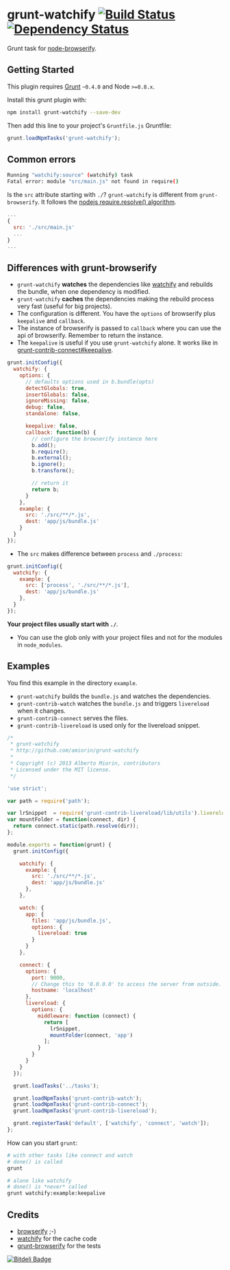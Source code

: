 # grunt-watchify [![Build Status](https://travis-ci.org/amiorin/grunt-watchify.png?branch=master)](https://travis-ci.org/amiorin/grunt-watchify) [![Dependency Status](https://gemnasium.com/amiorin/grunt-watchify.png)](https://gemnasium.com/amiorin/grunt-watchify)

Grunt task for [node-browserify](https://github.com/substack/node-browserify).

## Getting Started
This plugin requires [Grunt](https://gruntjs.com) `~0.4.0` and Node `>=0.8.x`.

Install this grunt plugin with:

```sh
npm install grunt-watchify --save-dev
```

Then add this line to your project's `Gruntfile.js` Gruntfile:

```js
grunt.loadNpmTasks('grunt-watchify');
```

## Common errors
```sh
Running "watchify:source" (watchify) task
Fatal error: module "src/main.js" not found in require()
```

Is the ``src`` attribute starting with ``./``?
``grunt-watchify`` is different from ``grunt-browserify``. It follows the
[nodejs require.resolve() algorithm](http://nodejs.org/docs/v0.4.8/api/all.html#all_Together...).

```js
...
{
  src: './src/main.js'
  ...
}
...
```

## Differences with grunt-browserify
* ``grunt-watchify`` **watches** the dependencies like [watchify][0] and rebuilds
  the bundle, when one dependency is modified.
* ``grunt-watchify`` **caches** the dependencies making the rebuild process
  very fast (useful for big projects).
* The configuration is different. You have the ``options`` of browserify plus
  ``keepalive`` and ``callback``.
* The instance of browserify is passed to ``callback`` where you can use the
  api of browserify. Remember to return the instance.
* The ``keepalive`` is useful if you use ``grunt-watchify`` alone. It works like
  in [grunt-contrib-connect#keepalive](https://github.com/gruntjs/grunt-contrib-connect#keepalive).
```js
grunt.initConfig({
  watchify: {
    options: {
      // defaults options used in b.bundle(opts)
      detectGlobals: true,
      insertGlobals: false,
      ignoreMissing: false,
      debug: false,
      standalone: false,

      keepalive: false,
      callback: function(b) {
        // configure the browserify instance here
        b.add();
        b.require();
        b.external();
        b.ignore();
        b.transform();

        // return it
        return b;
      }
    },
    example: {
      src: './src/**/*.js',
      dest: 'app/js/bundle.js'
    }
  }
});
```
* The ``src`` makes difference between ``process`` and ``./process``:
```js
grunt.initConfig({
  watchify: {
    example: {
      src: ['process', './src/**/*.js'],
      dest: 'app/js/bundle.js'
    },
  }
});
```
**Your project files usually start with ``./``**.

* You can use the glob only with your project files and not for the modules in
  ``node_modules``.

## Examples
You find this example in the directory ``example``.
* ``grunt-watchify`` builds the ``bundle.js`` and watches the dependencies.
* ``grunt-contrib-watch`` watches the ``bundle.js`` and triggers
  ``livereload`` when it changes.
* ``grunt-contrib-connect`` serves the files.
* ``grunt-contrib-livereload`` is used only for the livereload snippet.

```js
/*
 * grunt-watchify
 * http://github.com/amiorin/grunt-watchify
 *
 * Copyright (c) 2013 Alberto Miorin, contributors
 * Licensed under the MIT license.
 */

'use strict';

var path = require('path');

var lrSnippet  = require('grunt-contrib-livereload/lib/utils').livereloadSnippet;
var mountFolder = function(connect, dir) {
  return connect.static(path.resolve(dir));
};

module.exports = function(grunt) {
  grunt.initConfig({

    watchify: {
      example: {
        src: './src/**/*.js',
        dest: 'app/js/bundle.js'
      },
    },

    watch: {
      app: {
        files: 'app/js/bundle.js',
        options: {
          livereload: true
        }
      }
    },

    connect: {
      options: {
        port: 9000,
        // Change this to '0.0.0.0' to access the server from outside.
        hostname: 'localhost'
      },
      livereload: {
        options: {
          middleware: function (connect) {
            return [
              lrSnippet,
              mountFolder(connect, 'app')
            ];
          }
        }
      }
    }
  });

  grunt.loadTasks('../tasks');

  grunt.loadNpmTasks('grunt-contrib-watch');
  grunt.loadNpmTasks('grunt-contrib-connect');
  grunt.loadNpmTasks('grunt-contrib-livereload');

  grunt.registerTask('default', ['watchify', 'connect', 'watch']);
};
```
How can you start ``grunt``:
```sh
# with other tasks like connect and watch
# done() is called
grunt

# alone like watchify
# done() is *never* called
grunt watchify:example:keepalive
```

## Credits
* [browserify](https://github.com/substack/node-browserify) ;-)
* [watchify](https://github.com/substack/watchify) for the cache code
* [grunt-browserify](https://github.com/jmreidy/grunt-browserify) for the tests

[![Bitdeli Badge](https://d2weczhvl823v0.cloudfront.net/amiorin/grunt-watchify/trend.png)](https://bitdeli.com/free "Bitdeli Badge")

[0]: https://github.com/substack/watchify
